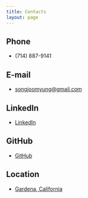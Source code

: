 ```yaml
---
title: Contacts
layout: page
---
```


<h2>Phone</h2>
<ul>
	<li>(714) 887-9141</li>
</ul>

<h2>E-mail</h2>
<ul>
	<li><a href="mailto:{{ site.email }}">songjoomyung@gmail.com</a></li>
</ul>

<h2>LinkedIn</h2>
<ul>
	<li><a href="http://linkedin.com/in/{{ site.linkedin }}">LinkedIn</a></li>
</ul>

<h2>GitHub</h2>
<ul>
	<li><a href="https://github.com/{{ site.github }}">GitHub</a></li>
</ul>

<h2>Location</h2>
<ul>
	<li><a href="https://goo.gl/maps/btn7sxpDrhz">Gardena, California</a></li>
</ul>
